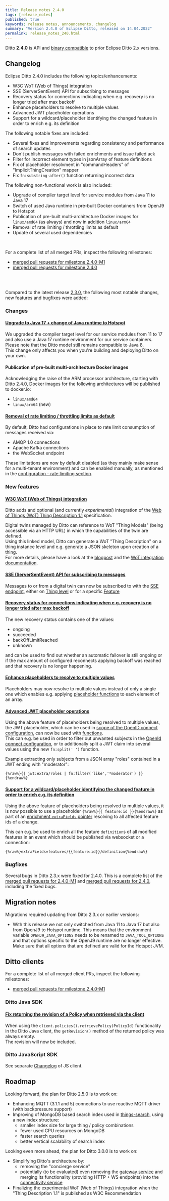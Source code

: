 ```yaml
---
title: Release notes 2.4.0
tags: [release_notes]
published: true
keywords: release notes, announcements, changelog
summary: "Version 2.4.0 of Eclipse Ditto, released on 14.04.2022"
permalink: release_notes_240.html
---
```


Ditto **2.4.0** is API and [binary compatible](https://github.com/eclipse-ditto/ditto/blob/master/documentation/src/main/resources/architecture/DADR-0005-semantic-versioning.md)
to prior Eclipse Ditto 2.x versions.

## Changelog

Eclipse Ditto 2.4.0 includes the following topics/enhancements:

* W3C WoT (Web of Things) integration
* SSE (ServerSentEvent) API for subscribing to messages
* Recovery status for connections indicating when e.g. recovery is no longer tried after max backoff
* Enhance placeholders to resolve to multiple values
* Advanced JWT placeholder operations
* Support for a wildcard/placeholder identifying the changed feature in order to enrich e.g. its definition

The following notable fixes are included:

* Several fixes and improvements regarding consistency and performance of search updates
* Don't publish messages with failed enrichments and issue failed ack
* Filter for incorrect element types in jsonArray of feature definitions
* Fix of placeholder resolvment in "commandHeaders" of "ImplicitThingCreation" mapper
* Fix `fn:substring-after()` function returning incorrect data

The following non-functional work is also included:

* Upgrade of compiler target level for service modules from Java 11 to Java 17
* Switch of used Java runtime in pre-built Docker containers from OpenJ9 to Hotspot
* Publication of pre-built multi-architecture Docker images for `linux/amd64` (as always) and now in addition `linux/arm64`
* Removal of rate limiting / throttling limits as default
* Update of several used dependencies

<br/>

For a complete list of all merged PRs, inspect the following milestones:
* [merged pull requests for milestone 2.4.0-M1](https://github.com/eclipse-ditto/ditto/pulls?q=is:pr+milestone:2.4.0-M1)
* [merged pull requests for milestone 2.4.0](https://github.com/eclipse-ditto/ditto/pulls?q=is:pr+milestone:2.4.0)

<br/>
<br/>

Compared to the latest release [2.3.0](release_notes_230.html), the following most notable changes, new features and
bugfixes were added:


### Changes

#### [Upgrade to Java 17 + change of Java runtime to Hotspot](https://github.com/eclipse-ditto/ditto/issues/1283)

We upgraded the compiler target level for our service modules from 11 to 17 and also use a Java 17 runtime environment
for our service containers. Please note that the Ditto model still remains compatible to Java 8.  
This change only affects you when you're building and deploying Ditto on your own.

#### Publication of pre-built multi-architecture Docker images

Acknowledging the raise of the ARM processor architecture, starting with Ditto 2.4.0, 
Docker images for the following architectures will be published to docker.io:
* `linux/amd64`
* `linux/arm64` (new)

#### [Removal of rate limiting / throttling limits as default](https://github.com/eclipse-ditto/ditto/pull/1324)

By default, Ditto had configurations in place to rate limit consumption of messages received via:
* AMQP 1.0 connections
* Apache Kafka connections
* the WebSocket endpoint

These limitations are now by default disabled (as they mainly make sense for a multi-tenant environment) 
and can be enabled manually, as mentioned in the [configuration - rate limiting section](installation-operating.html#rate-limiting).


### New features

#### [W3C WoT (Web of Things) integration](https://github.com/eclipse-ditto/ditto/issues/1034)

Ditto adds and optional (and currently *experimental*) integration of the 
[Web of Things (WoT) Thing Description 1.1](https://www.w3.org/TR/wot-thing-description11/) specification.

Digital twins managed by Ditto can reference to WoT "Thing Models" (being accessible via an HTTP URL) in which the
capabilities of the twin are defined.  
Using this linked model, Ditto can generate a WoT "Thing Description" on a thing instance level and e.g. generate a JSON
skeleton upon creation of a thing.  
For more details, please have a look at the [blogpost](2022-03-03-wot-integration.html) and the 
[WoT integration documentation](basic-wot-integration.html).

#### [SSE (ServerSentEvent) API for subscribing to messages](https://github.com/eclipse-ditto/ditto/issues/1186)

Messages to or from a digital twin can now be subscribed to with the [SSE endpoint](httpapi-sse.html), either on 
[Thing level](httpapi-sse.html#subscribe-for-messages-for-a-specific-thing) or for a specific 
[Feature](httpapi-sse.html#subscribe-for-messages-of-a-specific-feature-of-a-specific-thing)

#### [Recovery status for connections indicating when e.g. recovery is no longer tried after max backoff](https://github.com/eclipse-ditto/ditto/pull/1336)

The new recovery status contains one of the values:
* ongoing
* succeeded
* backOffLimitReached
* unknown

and can be used to find out whether an automatic failover is still ongoing or if the max amount of configured reconnects 
applying backoff was reached and that recovery is no longer happening.

#### [Enhance placeholders to resolve to multiple values](https://github.com/eclipse-ditto/ditto/pull/1331)

Placeholders may now resolve to multiple values instead of only a single one which enables e.g. applying 
[placeholder functions](basic-placeholders.html#function-expressions) to each element of an array.

#### [Advanced JWT placeholder operations](https://github.com/eclipse-ditto/ditto/pull/1309)

Using the above feature of placeholders being resolved to multiple values, the JWT placeholder, which can be used
in [scope of the OpenID connect configuration](basic-placeholders.html#scope-openid-connect-configuration), can now 
be used with [functions](basic-placeholders.html#function-expressions).  
This can e.g. be used in order to filter out unwanted subjects in the 
[OpenId connect configuration](installation-operating.html#openid-connect), or to additionally split a JWT claim into 
several values using the new `fn:split(' ')` function.

Example extracting only subjects from a JSON array "roles" contained in a JWT ending with "moderator": 
```
{%raw%}{{ jwt:extra/roles | fn:filter('like','*moderator') }}{%endraw%}
```

#### [Support for a wildcard/placeholder identifying the changed feature in order to enrich e.g. its definition](https://github.com/eclipse-ditto/ditto/issues/710)

Using the above feature of placeholders being resolved to multiple values, it is now possible to use a placeholder 
`{%raw%}{{ feature:id }}{%endraw%}` as part of an [enrichment `extraFields` pointer](basic-enrichment.html) resolving
to all affected feature ids of a change.

This can e.g. be used to enrich all the feature `definition`s of all modified features in an event which should be 
published via websocket or a connection:
```
{%raw%}extraFields=features/{{feature:id}}/definition{%endraw%}
```


### Bugfixes

Several bugs in Ditto 2.3.x were fixed for 2.4.0.
This is a complete list of the
[merged pull requests for 2.4.0-M1](https://github.com/eclipse-ditto/ditto/pulls?q=is%3Apr+milestone%3A2.4.0-M1) and 
[merged pull requests for 2.4.0](https://github.com/eclipse-ditto/ditto/pulls?q=is%3Apr+milestone%3A2.4.0), 
including the fixed bugs.


## Migration notes

Migrations required updating from Ditto 2.3.x or earlier versions:
* With this release we not only switched from Java 11 to Java 17 but also from OpenJ9 to Hotspot runtime.
  This means that the environment variable `OPENJ9_JAVA_OPTIONS` needs to be renamed to `JAVA_TOOL_OPTIONS` and that 
  options specific to the OpenJ9 runtime are no longer effective.  
  Make sure that all options that are defined are valid for the Hotspot JVM.


## Ditto clients

For a complete list of all merged client PRs, inspect the following milestones:
* [merged pull requests for milestone 2.4.0-M1](https://github.com/eclipse-ditto/ditto-clients/pulls?q=is:pr+milestone:2.4.0-M1)

### Ditto Java SDK

#### [Fix returning the revision of a Policy when retrieved via the client](https://github.com/eclipse-ditto/ditto-clients/pull/182)

When using the `client.policies().retrievePolicy(PolicyId)` functionality in the Ditto Java client, the `getRevision()`
method of the returned policy was always empty.  
The revision will now be included.

### Ditto JavaScript SDK

See separate [Changelog](https://github.com/eclipse-ditto/ditto-clients/blob/master/javascript/CHANGELOG.md) of JS client.


## Roadmap

Looking forward, the plan for Ditto 2.5.0 is to work on:
* Enhancing MQTT (3.1.1 and 5) connections to use reactive MQTT driver (with backpressure support)
* Improving of MongoDB based search index used in [things-search](architecture-services-things-search.html),
  using a new index structure:
  * smaller index size for large thing / policy combinations
  * fewer used CPU resources on MongoDB
  * faster search queries
  * better vertical scalability of search index

Looking even more ahead, the plan for Ditto 3.0.0 is to work on:
* Simplifying Ditto's architecture by:
  * removing the "concierge service"
  * potentially (to be evaluated) even removing the [gateway service](architecture-services-gateway.html) and merging its 
    functionality (providing HTTP + WS endpoints) into the 
    [connectivity service](architecture-services-connectivity.html)
* Finalizing the experimental WoT (Web of Things) integration when the "Thing Description 1.1" is published as W3C Recommendation
